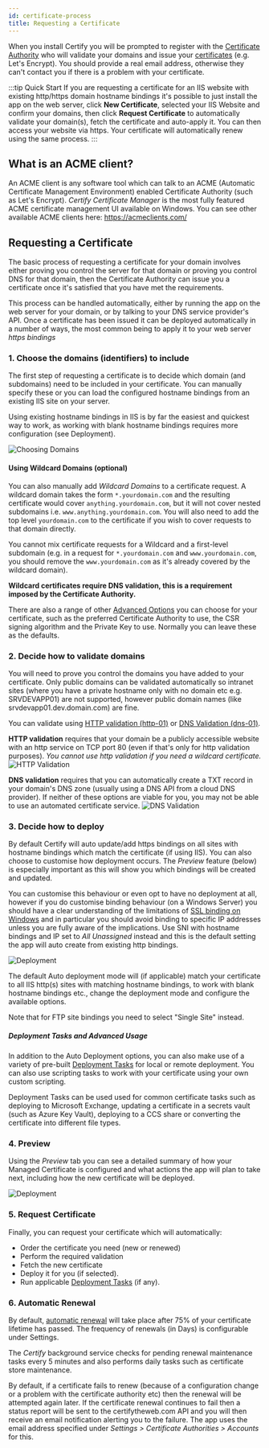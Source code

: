 ```yaml
---
id: certificate-process
title: Requesting a Certificate
---
```


When you install Certify you will be prompted to register with the [Certificate Authority](guides/certificate-authorities.md) who will validate your domains and issue your [certificates](guides/certificates.md) (e.g. Let's Encrypt). You should provide a real email address, otherwise they can't contact you if there is a problem with your certificate.

:::tip Quick Start
If you are requesting a certificate for an IIS website with existing http/https domain hostname bindings it's possible to just install the app on the web server, click **New Certificate**, selected your IIS Website and confirm your domains, then click **Request Certificate** to automatically validate your domain(s), fetch the certificate and auto-apply it. You can then access your website via https. Your certificate will automatically renew using the same process.
:::

## What is an ACME client?
An ACME client is any software tool which can talk to an ACME (Automatic Certificate Management Environment) enabled Certificate Authority (such as Let's Encrypt). *Certify Certificate Manager* is the most fully featured ACME certificate management UI available on Windows. You can see other available ACME clients here: https://acmeclients.com/

## Requesting a Certificate
The basic process of requesting a certificate for your domain involves either proving you control the server for that domain or proving you control DNS for that domain, then the Certificate Authority can issue you a certificate once it's satisfied that you have met the requirements.

This process can be handled automatically, either by running the app on the web server for your domain, or by talking to your DNS service provider's API. Once a certificate has been issued it can be deployed automatically in a number of ways, the most common being to apply it to your web server *https bindings*

### 1. Choose the domains (identifiers) to include
The first step of requesting a certificate is to decide which domain (and subdomains) need to be included in your certificate. You can manually specify these or you can load the configured hostname bindings from an existing IIS site on your server. 

Using existing hostname bindings in IIS is by far the easiest and quickest way to work, as working with blank hostname bindings requires more configuration (see Deployment).

![Choosing Domains](/assets/screens/ChooseDomains.png)

#### Using Wildcard Domains (optional)
You can also manually add *Wildcard Domains* to a certificate request. A wildcard domain takes the form `*.yourdomain.com` and the resulting certificate would cover `anything.yourdomain.com`, but it will not cover nested subdomains i.e. `www.anything.yourdomain.com`. You will also need to add the top level `yourdomain.com` to the certificate if you wish to cover requests to that domain directly.

You cannot mix certificate requests for a Wildcard and a first-level subdomain (e.g. in a request for `*.yourdomain.com` and `www.yourdomain.com`, you should remove the `www.yourdomain.com` as it's already covered by the wildcard domain).

**Wildcard certificates require DNS validation, this is a requirement imposed by the Certificate Authority.**

There are also a range of other [Advanced Options](./features/certificate-advanced.md) you can choose for your certificate, such as the preferred Certificate Authority to use, the CSR signing algorithm and the Private Key to use. Normally you can leave these as the defaults.

### 2. Decide how to validate domains
You will need to prove you control the domains you have added to your certificate. Only public domains can be validated automatically so intranet sites (where you have a private hostname only with no domain etc e.g. SRVDEVAPP01) are not supported, however public domain names (like srvdevapp01.dev.domain.com) are fine.

You can validate using [HTTP validation (http-01)](http-validation.md) or [DNS Validation (dns-01)](dns/validation.md). 

**HTTP validation** requires that your domain be a publicly accessible website with an http service on TCP port 80 (even if that's only for http validation purposes). <em>You cannot use http validation if you need a wildcard certificate.</em>
![HTTP Validation](/assets/screens/Auth_http.png)

**DNS validation** requires that you can automatically create a TXT record in your domain's DNS zone (usually using a DNS API from a cloud DNS provider). If neither of these options are viable for you, you may not be able to use an automated certificate service.
![DNS Validation](/assets/screens/Auth_DNS.png)

### 3. Decide how to deploy
By default Certify will auto update/add https bindings on all sites with hostname bindings which match the certificate (if using IIS). You can also choose to customise how deployment occurs. The *Preview* feature (below) is especially important as this will show you which bindings will be created and updated.

You can customise this behaviour or even opt to have no deployment at all, however if you do customise binding behaviour (on a Windows Server) you should have a clear understanding of the limitations of [SSL binding on Windows](guides/ssl-windows.md) and in particular you should avoid binding to specific IP addresses unless you are fully aware of the implications. Use SNI with hostname bindings and IP set to *All Unassigned* instead and this is the default setting the app will auto create from existing http bindings.

![Deployment](/assets/screens/Deployment_Auto.png)

The default Auto deployment mode will (if applicable) match your certificate to all IIS http(s) sites with matching hostname bindings, to work with blank hostname bindings etc., change the deployment mode and configure the available options.

Note that for FTP site bindings you need to select "Single Site" instead.

##### Deployment Tasks and Advanced Usage
In addition to the Auto Deployment options, you can also make use of a variety of pre-built [Deployment Tasks](deployment/tasks_intro.md) for local or remote deployment. You can also use scripting tasks to work with your certificate using your own custom scripting.

Deployment Tasks can be used used for common certificate tasks such as deploying to Microsoft Exchange, updating a certificate in a secrets vault (such as Azure Key Vault), deploying to a CCS share or converting the certificate into different file types.

### 4. Preview
Using the *Preview* tab you can see a detailed summary of how your Managed Certificate is configured and what actions the app will plan to take next, including how the new certificate will be deployed.

![Deployment](/assets/screens/Preview_1.png)

### 5. Request Certificate
Finally, you can request your certificate which will automatically:
- Order the certificate you need (new or renewed)
- Perform the required validation
- Fetch the new certificate 
- Deploy it for you (if selected).
- Run applicable [Deployment Tasks](deployment/tasks_intro.md) (if any).

### 6. Automatic Renewal

By default, [automatic renewal](renewals.md) will take place after 75% of your certificate lifetime has passed. The frequency of renewals (in Days) is configurable under Settings.

The *Certify* background service checks for pending renewal maintenance tasks every 5 minutes and also performs daily tasks such as certificate store maintenance.

By default, if a certificate fails to renew (because of a configuration change or a problem with the certificate authority etc) then the renewal will be attempted again later. If the certificate renewal continues to fail then a status report will be sent to the certifytheweb.com API and you will then receive an email notification alerting you to the failure. The app uses the email address specified under *Settings > Certificate Authorities > Accounts* for this.

